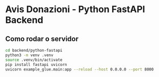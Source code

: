 # Avis Donazioni - Python FastAPI Backend

## Como rodar o servidor
```bash
cd backend/python-fastapi
python3 -m venv .venv
source .venv/bin/activate
pip install fastapi uvicorn
uvicorn example_glue.main:app --reload --host 0.0.0.0 --port 8000

